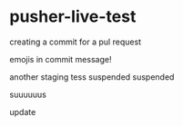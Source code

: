 # pusher-live-test

creating a commit for a pul request

emojis in commit message!


another staging tess
suspended
suspended

suuuuuus

update
